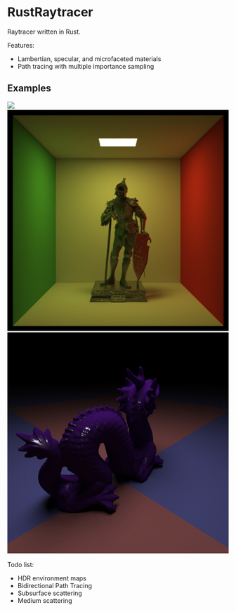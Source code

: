 # RustRaytracer

Raytracer written in Rust.

Features:
* Lambertian, specular, and microfaceted materials
* Path tracing with multiple importance sampling

## Examples

![](examples/material_test.png)
![](examples/cornell_statue_metal.png)
![](examples/smooth_dragon.png)

Todo list:
* HDR environment maps
* Bidirectional Path Tracing
* Subsurface scattering
* Medium scattering
